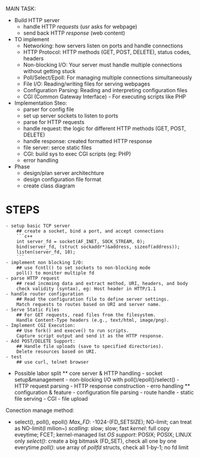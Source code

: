 MAIN TASK:
- Build HTTP server
	- handle HTTP *requests* (usr asks for webpage)
	- send back HTTP *response* (web content)
- TO implement
	- Networking: how servers listen on ports and handle connections
	- HTTP Protocol: HTTP methods (GET, POST, DELETE), status codes, headers
	- Non-blocking I/O: Your server must handle multiple connections without getting stuck
	- Poll/Select/Epoll: For managing multiple connections simultaneously
	- File I/O: Reading/writing files for serving webpages
	- Configuration Parsing: Reading and interpreting configuration files
	- CGI (Common Gateway Interface) - For executing scripts like PHP
- Implementation Steo:
	- parser for config file
	- set up server sockets to listen to ports
	- parse for HTTP requests
	- handle request: the logic for different HTTP methods (GET, POST, DELETE)
	- handle response: created formatted HTTP response
	- file server: serce static files
	- CGI: build sys to exec CGI scripts (eg: PHP)
	- error handling
- Phase
	- design/plan server architechture
	- design configuration file format
	- create class diagram
# STEPS
	- setup basic TCP server
		## create a socket, bind a port, and accept connections
		```c++
		int server_fd = socket(AF_INET, SOCK_STREAM, 0);
		bind(server_fd, (struct sockaddr*)&address, sizeof(address));
		listen(server_fd, 10);
		```
	- implement non blocking I/O:
		## use fcntl() to set sockets to non-blocking mode
		poll() to moniter multiple fd
	- parse HTTP request
		## read incmoing data and extract method, URI, headers, and body
		check validity (syntax), eg: Host header in HTTP/1.1
	- handle router configuration
		## Read the configuration file to define server settings.
		Match requests to routes based on URI and server name.
	- Serve Static Files
		## For GET requests, read files from the filesystem.
		Handle Content-Type headers (e.g., text/html, image/png).
	- Implement CGI Execution:
		## Use fork() and execve() to run scripts.
		Capture script output and send it as the HTTP response.
	- Add POST/DELETE Support:
		## Handle file uploads (save to specified directories).
		Delete resources based on URI.
	- test
		## use curl, telnet browser
- Possible labor split
	** core server & HTTP handling
		- socket setup&management
		- non-blocking I/O with poll()/epoll()/select()
		- HTTP request parsing
		- HTTP response construction
		- erro handling
	** configuration & feature
		- configuration file parsing
		- route handle
		- static file serving
		- CGI
		- file upload

Conection manage method: 
 - select(), poll(), epoll()
	*Max_FD*:	-1024-(FD_SETSIZE); NO-limit; can treat as NO-limit(I milion~)
	*scalling*: slow; slow; fast
	*kernel*: full copy eveytime; FCET; kernel-managed list
	*OS support*: POSIX; POSIX; LINUX only
*select()*: create a big bitmask (FD_SET), check all one by one everytime
*poll()*: use array of *pollfd* structs, check all 1-by-1; no fd limit

